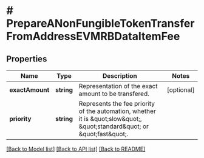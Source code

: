 # # PrepareANonFungibleTokenTransferFromAddressEVMRBDataItemFee

## Properties

Name | Type | Description | Notes
------------ | ------------- | ------------- | -------------
**exactAmount** | **string** | Representation of the exact amount to be transfered. | [optional]
**priority** | **string** | Represents the fee priority of the automation, whether it is \&quot;slow\&quot;, \&quot;standard\&quot; or \&quot;fast\&quot;. |

[[Back to Model list]](../../README.md#models) [[Back to API list]](../../README.md#endpoints) [[Back to README]](../../README.md)
